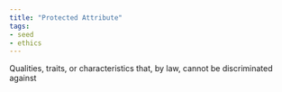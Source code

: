 ```yaml
---
title: "Protected Attribute"
tags:
- seed
- ethics
---
```


Qualities, traits, or characteristics that, by law, cannot be discriminated against